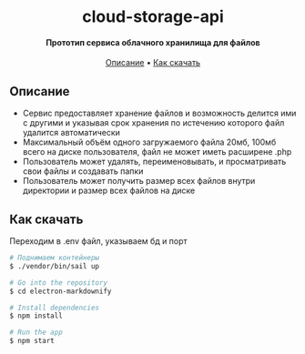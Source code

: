 
<h1 align="center">
  cloud-storage-api
  <br>
</h1>

<h4 align="center"> Прототип сервиса облачного хранилища для файлов </h4>


<p align="center">
  <a href="#описание">Описание</a> •
  <a href="#как-скачать">Как скачать</a>
</p>

## Описание



* Сервис предоставляет хранение файлов и возможность делится ими с другими и указывая срок хранения по истечению которого
  файл удалится автоматически
* Максимальный объём одного загружаемого файла 20мб, 100мб всего на диске пользователя, файл не может иметь расширене .php
* Пользователь может удалять, переименовывать, и просматривать свои файлы и создавать папки
* Пользователь может получить размер всех файлов внутри директории и размер всех файлов на диске

## Как скачать

Переходим в .env файл, указываем бд и порт
```bash
# Поднимаем контейнеры
$ ./vendor/bin/sail up

# Go into the repository
$ cd electron-markdownify

# Install dependencies
$ npm install

# Run the app
$ npm start
```
